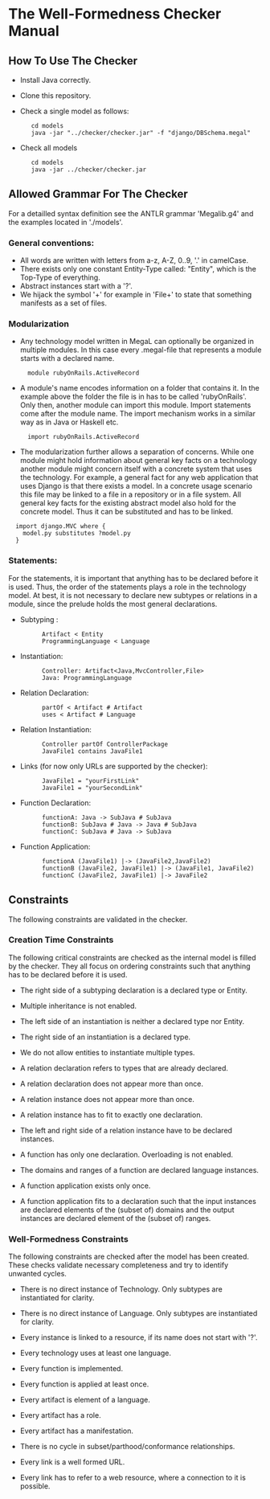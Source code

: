 # The Well-Formedness Checker Manual

## How To Use The Checker

* Install Java correctly.
* Clone this repository.
* Check a single model as follows:
	
         cd models
         java -jar "../checker/checker.jar" -f "django/DBSchema.megal"
	 
* Check all models 
	
         cd models
         java -jar ../checker/checker.jar
	

## Allowed Grammar For The Checker

For a detailled syntax definition see the ANTLR grammar 'Megalib.g4' and the examples located in './models'.

### General conventions:

* All words are written with letters from a-z, A-Z, 0..9, '.' in camelCase. 
* There exists only one constant Entity-Type called: "Entity", which is the Top-Type of everything.
* Abstract instances start with a '?'.
* We hijack the symbol '+' for example in 'File+' to state that something manifests as a set of files.

### Modularization
	
* Any technology model written in MegaL can optionally be organized in multiple modules. In this case every .megal-file that represents a module starts with a declared name.
                        
        module rubyOnRails.ActiveRecord
			
* A module's name encodes information on a folder that contains it. In the example above the folder the file is in has to be called 'rubyOnRails'. Only then, another module can import this module. Import statements come after the module name. The import mechanism works in a similar way as in Java or Haskell etc.
                       
        import rubyOnRails.ActiveRecord

* The modularization further allows a separation of concerns. While one module might hold information about general key facts on a technology another module might concern itself with a concrete system that uses the technology. For example, a general fact for any web application that uses Django is that there exists a model. In a concrete usage scenario this file may be linked to a file in a repository or in a file system. All general key facts for the existing abstract model also hold for the concrete model. Thus it can be substituted and has to be linked.

```
  import django.MVC where {
    model.py substitutes ?model.py
  }
```

### Statements: 

For the statements, it is important that anything has to be declared before it is used. Thus, the order of the statements plays a role in the technology model. At best, it is not necessary to declare new subtypes or relations in a module, since the prelude holds the most general declarations.

* Subtyping : 	

			Artifact < Entity
			ProgrammingLanguage < Language

* Instantiation: 	

			Controller: Artifact<Java,MvcController,File>
			Java: ProgrammingLanguage

* Relation Declaration:

			partOf < Artifact # Artifact
			uses < Artifact # Language

* Relation Instantiation:	

			Controller partOf ControllerPackage
			JavaFile1 contains JavaFile1

* Links (for now only URLs are supported by the checker):		

			JavaFile1 = "yourFirstLink"
			JavaFile1 = "yourSecondLink"

* Function Declaration:	

			functionA: Java -> SubJava # SubJava
			functionB: SubJava # Java -> Java # SubJava
			functionC: SubJava # Java -> SubJava

* Function Application:	

			functionA (JavaFile1) |-> (JavaFile2,JavaFile2)
			functionB (JavaFile2, JavaFile1) |-> (JavaFile1, JavaFile2)
			functionC (JavaFile2, JavaFile1) |-> JavaFile2
			

## Constraints

The following constraints are validated in the checker.

### Creation Time Constraints

The following critical constraints are checked as the internal model is filled by the checker. They all focus on ordering constraints such that anything has to be declared before it is used.

* The right side of a subtyping declaration is a declared type or Entity.
* Multiple inheritance is not enabled.

* The left side of an instantiation is neither a declared type nor Entity.
* The right side of an instantiation is a declared type.
* We do not allow entities to instantiate multiple types.

* A relation declaration refers to types that are already declared.
* A relation declaration does not appear more than once.

* A relation instance does not appear more than once.
* A relation instance has to fit to exactly one declaration.
* The left and right side of a relation instance have to be declared instances.

* A function has only one declaration. Overloading is not enabled.
* The domains and ranges of a function are declared language instances.

* A function application exists only once.
* A function application fits to a declaration such that the input instances are declared elements of the (subset of) domains and the output instances are declared element of the (subset of) ranges.

### Well-Formedness Constraints

The following constraints are checked after the model has been created. These checks validate necessary completeness and try to identify unwanted cycles.

* There is no direct instance of Technology. Only subtypes are instantiated for clarity.
* There is no direct instance of Language. Only subtypes are instantiated for clarity.
* Every instance is linked to a resource, if its name does not start with '?'.
* Every technology uses at least one language.
* Every function is implemented.
* Every function is applied at least once.
* Every artifact is element of a language.
* Every artifact has a role.
* Every artifact has a manifestation.

* There is no cycle in subset/parthood/conformance relationships.
* Every link is a well formed URL.
* Every link has to refer to a web resource, where a connection to it is possible.
